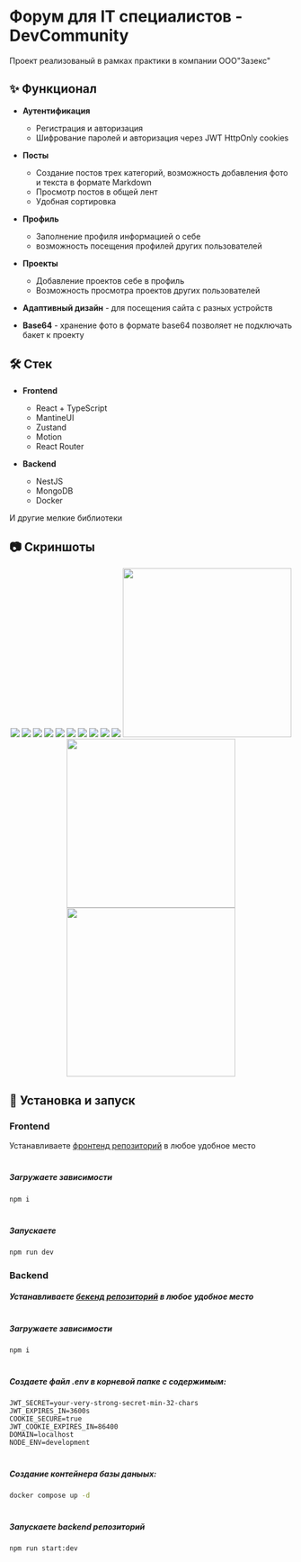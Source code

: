 # Форум для IT специалистов - DevCommunity

Проект реализованый в рамках практики в компании ООО"Зазекс"

## ✨ Функционал

- **Аутентификация**

  - Регистрация и авторизация
  - Шифрование паролей и авторизация через JWT HttpOnly cookies

- **Посты**

  - Создание постов трех категорий, возможность добавления фото и текста в формате Markdown
  - Просмотр постов в общей лент
  - Удобная сортировка

- **Профиль**

  - Заполнение профиля информацией о себе
  - возможность посещения профилей других пользователей

- **Проекты**

  - Добавление проектов себе в профиль
  - Возможность просмотра проектов других пользователей

- **Адаптивный дизайн** - для посещения сайта с разных устройств
- **Base64** - хранение фото в формате base64 позволяет не подключать бакет к проекту

## 🛠 Cтек

- **Frontend**

  - React + TypeScript
  - MantineUI
  - Zustand
  - Motion
  - React Router

- **Backend**
  - NestJS
  - MongoDB
  - Docker

И другие мелкие библиотеки

## 📷 Скриншоты

<p align="center">
  <img src="screenshots/1.png"  />
  <img src="screenshots/2.png"  />
  <img src="screenshots/3.png"  />
  <img src="screenshots/4.png"  />
  <img src="screenshots/5.png"  />
  <img src="screenshots/6.png"  />
  <img src="screenshots/7.png"  />
  <img src="screenshots/8.png"  />
  <img src="screenshots/9.png"  />
  <img src="screenshots/10.png"  />
  <img src="screenshots/11.png" width="300px"/>
  <img src="screenshots/12.png"  width="300px"/>
  <img src="screenshots/13.png"  width="300px"/>
</p>

## 🚀 Установка и запуск

### Frontend

Устанавливаете [фронтенд репозиторий](https://github.com/Lyaguh21/DevCommunity) в любое удобное место

#

##### Загружаете зависимости

```bash
npm i
```

#

##### Запускаете

```bash
npm run dev
```

### Backend

##### Устанавливаете [бекенд репозиторий](https://github.com/Lyaguh21/DevBackend) в любое удобное место

#

##### Загружаете зависимости

```bash
npm i
```

#

##### Создаете файл .env в корневой папке c содержимым:

```
JWT_SECRET=your-very-strong-secret-min-32-chars
JWT_EXPIRES_IN=3600s
COOKIE_SECURE=true
JWT_COOKIE_EXPIRES_IN=86400
DOMAIN=localhost
NODE_ENV=development
```

#

##### Создание контейнера базы даныых:

```bash
docker compose up -d
```

#

##### Запускаете backend репозиторий

```bash
npm run start:dev
```
